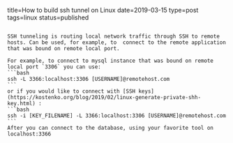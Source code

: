 title=How to build ssh tunnel on Linux
date=2019-03-15
type=post
tags=linux
status=published
~~~~~~

SSH tunneling is routing local network traffic through SSH to remote hosts. Can be used, for example, to  connect to the remote application that was bound on remote local port.  

For example, to connect to mysql instance that was bound on remote local port `3306` you can use:
```bash
ssh -L 3366:localhost:3306 [USERNAME]@remotehost.com
```
or if you would like to connect with [SSH keys](https://kostenko.org/blog/2019/02/linux-generate-private-shh-key.html) :
```bash
ssh -i [KEY_FILENAME] -L 3366:localhost:3306 [USERNAME]@remotehost.com
```
After you can connect to the database, using your favorite tool on localhost:3366
